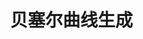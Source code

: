 # 贝塞尔曲线生成

<vue3-sfc>
<vue3-file name="App.vue">
<template>
  <div class="min-h-screen bg-gradient-to-br from-gray-900 to-gray-800 text-white flex flex-col">
    <header class="py-6 px-4 md:px-8 text-center">
      <h1
        class="text-[clamp(1.8rem,4vw,2.8rem)] font-bold text-transparent bg-clip-text bg-gradient-to-r from-blue-400 to-purple-500 mb-2">
        贝塞尔曲线运动演示
      </h1>
      <p class="text-gray-400 max-w-2xl mx-auto">
        调整控制点参数来修改贝塞尔曲线，观察小球的运动轨迹变化。贝塞尔曲线是计算机图形学中常用的曲线，广泛应用于动画过渡效果。
      </p>
    </header>

    <main
      class="flex-1 flex flex-col md:flex-row items-center justify-center gap-8 p-4 md:p-8 w-full max-w-7xl mx-auto">
      <div
        class="relative w-full md:w-2/3 h-[400px] bg-gray-800/50 rounded-xl border border-gray-700 shadow-xl overflow-hidden">
        <canvas ref="bezierCanvas" class="absolute inset-0 w-full h-full"></canvas>

        <!-- 运动的小球 -->
        <div ref="ball"
          class="absolute w-6 h-6 bg-gradient-to-r from-blue-400 to-purple-500 rounded-full shadow-lg transform -translate-x-1/2 -translate-y-1/2 transition-none"
          :style="{ left: `${ballPosition.x}px`, top: `${ballPosition.y}px` }"></div>

        <!-- 轨迹点标记 -->
        <template v-for="(point, index) in trajectoryPoints" :key="index">
          <div class="absolute w-1.5 h-1.5 bg-blue-300/30 rounded-full"
            :style="{ left: `${point.x}px`, top: `${point.y}px` }"></div>
        </template>

        <!-- 控制点 -->
        <div ref="startPoint"
          class="absolute w-4 h-4 bg-green-400 rounded-full cursor-move shadow-md transform -translate-x-1/2 -translate-y-1/2"
          :style="{ left: `${startPointCoords.x}px`, top: `${startPointCoords.y}px` }"
          @mousedown="startDragging('startPoint', $event)">
        </div>

        <div ref="controlPoint1"
          class="absolute w-4 h-4 bg-yellow-400 rounded-full cursor-move shadow-md transform -translate-x-1/2 -translate-y-1/2"
          :style="{ left: `${controlPoint1Coords.x}px`, top: `${controlPoint1Coords.y}px` }"
          @mousedown="startDragging('controlPoint1', $event)"></div>

        <div ref="controlPoint2"
          class="absolute w-4 h-4 bg-yellow-400 rounded-full cursor-move shadow-md transform -translate-x-1/2 -translate-y-1/2"
          :style="{ left: `${controlPoint2Coords.x}px`, top: `${controlPoint2Coords.y}px` }"
          @mousedown="startDragging('controlPoint2', $event)"></div>

        <div ref="endPoint"
          class="absolute w-4 h-4 bg-red-400 rounded-full cursor-move shadow-md transform -translate-x-1/2 -translate-y-1/2"
          :style="{ left: `${endPointCoords.x}px`, top: `${endPointCoords.y}px` }"
          @mousedown="startDragging('endPoint', $event)">
        </div>

        <!-- 控制线段 -->
        <svg class="absolute inset-0 w-full h-full pointer-events-none">
          <line :x1="startPointCoords.x" :y1="startPointCoords.y" :x2="controlPoint1Coords.x"
            :y2="controlPoint1Coords.y" stroke="rgba(234, 179, 8, 0.3)" stroke-width="1.5" stroke-dasharray="4" />
          <line :x1="controlPoint2Coords.x" :y1="controlPoint2Coords.y" :x2="endPointCoords.x" :y2="endPointCoords.y"
            stroke="rgba(234, 179, 8, 0.3)" stroke-width="1.5" stroke-dasharray="4" />
        </svg>

        <div
          class="absolute bottom-4 left-1/2 transform -translate-x-1/2 flex gap-3 bg-gray-900/80 px-4 py-2 rounded-full backdrop-blur-sm border border-gray-700">
          <button @click="toggleAnimation"
            class="flex items-center justify-center text-[#fff] bg-gray-700 hover:bg-gray-600 transition-colors"
            :title="isAnimating ? '暂停动画' : '开始动画'">
            {{ isAnimating ? '暂停动画' : '开始动画' }}
          </button>
          <button @click="resetAnimation"
            class="flex items-center justify-center text-[#fff] bg-gray-700 hover:bg-gray-600 transition-colors"
            title="重置动画">
            重置动画
          </button>
          <button @click="clearTrajectory"
            class="flex items-center justify-center text-[#fff] bg-gray-700 hover:bg-gray-600 transition-colors"
            title="清除轨迹">
            清除轨迹
          </button>
        </div>
      </div>

      <div class="w-full md:w-1/3 space-y-6 bg-gray-800/50 rounded-xl border border-gray-700 shadow-xl p-6">
        <h2 class="text-xl font-semibold mb-4 pb-2 border-b border-gray-700">曲线参数控制</h2>

        <div class="space-y-4">
          <h3 class="text-sm font-medium text-gray-300">控制点 1 (黄色)</h3>
          <div class="space-y-3">
            <div>
              <div class="flex justify-between mb-1">
                <label class="text-xs text-gray-400">X: {{ controlPoint1Coords.x }}</label>
                <span class="text-xs text-gray-500">{{ Math.round((controlPoint1Coords.x / canvasWidth) * 100)
                }}%</span>
              </div>
              <input type="range" min="0" :max="canvasWidth" v-model.number="controlPoint1Coords.x"
                class="w-full h-2 bg-gray-700 rounded-lg appearance-none cursor-pointer accent-yellow-500"
                @input="redrawCurve">
            </div>
            <div>
              <div class="flex justify-between mb-1">
                <label class="text-xs text-gray-400">Y: {{ controlPoint1Coords.y }}</label>
                <span class="text-xs text-gray-500">{{ Math.round((controlPoint1Coords.y / canvasHeight) * 100)
                }}%</span>
              </div>
              <input type="range" min="0" :max="canvasHeight" v-model.number="controlPoint1Coords.y"
                class="w-full h-2 bg-gray-700 rounded-lg appearance-none cursor-pointer accent-yellow-500"
                @input="redrawCurve">
            </div>
          </div>
        </div>

        <div class="space-y-4">
          <h3 class="text-sm font-medium text-gray-300">控制点 2 (黄色)</h3>
          <div class="space-y-3">
            <div>
              <div class="flex justify-between mb-1">
                <label class="text-xs text-gray-400">X: {{ controlPoint2Coords.x }}</label>
                <span class="text-xs text-gray-500">{{ Math.round((controlPoint2Coords.x / canvasWidth) * 100)
                }}%</span>
              </div>
              <input type="range" min="0" :max="canvasWidth" v-model.number="controlPoint2Coords.x"
                class="w-full h-2 bg-gray-700 rounded-lg appearance-none cursor-pointer accent-yellow-500"
                @input="redrawCurve">
            </div>
            <div>
              <div class="flex justify-between mb-1">
                <label class="text-xs text-gray-400">Y: {{ controlPoint2Coords.y }}</label>
                <span class="text-xs text-gray-500">{{ Math.round((controlPoint2Coords.y / canvasHeight) * 100)
                }}%</span>
              </div>
              <input type="range" min="0" :max="canvasHeight" v-model.number="controlPoint2Coords.y"
                class="w-full h-2 bg-gray-700 rounded-lg appearance-none cursor-pointer accent-yellow-500"
                @input="redrawCurve">
            </div>
          </div>
        </div>

        <div class="space-y-4 pt-2">
          <h3 class="text-sm font-medium text-gray-300">动画参数</h3>
          <div class="space-y-3">
            <div>
              <div class="flex justify-between mb-1">
                <label class="text-xs text-gray-400">持续时间: {{ duration }}ms</label>
              </div>
              <input type="range" min="500" max="5000" step="100" v-model.number="duration"
                class="w-full h-2 bg-gray-700 rounded-lg appearance-none cursor-pointer accent-blue-500">
            </div>
            <div>
              <div class="flex justify-between mb-1">
                <label class="text-xs text-gray-400">轨迹点数量: {{ trajectoryDensity }}</label>
              </div>
              <input type="range" min="10" max="100" step="5" v-model.number="trajectoryDensity"
                class="w-full h-2 bg-gray-700 rounded-lg appearance-none cursor-pointer accent-blue-500"
                @input="redrawCurve">
            </div>
          </div>
        </div>

        <div class="p-3 bg-gray-900/60 rounded-lg border border-gray-700 text-sm font-mono overflow-x-auto">
          <p class="text-gray-400 mb-1">三次贝塞尔曲线公式:</p>
          <p class="text-blue-400">B(t) = P₀(1-t)³ + 3P₁t(1-t)² + 3P₂t²(1-t) + P₃t³</p>
          <p class="text-gray-500 text-xs mt-2">t ∈ [0, 1]</p>
        </div>
      </div>
    </main>

    <footer class="py-4 px-4 text-center text-gray-500 text-sm">
      <p>拖动控制点或使用滑块调整贝塞尔曲线参数 | 绿色: 起点 | 红色: 终点 | 黄色: 控制点</p>
    </footer>

  </div>
</template>

<script setup>
import { ref, onMounted, onUnmounted, watch } from 'vue';

// 画布和动画相关的引用
const bezierCanvas = ref();
const ball = ref();
const startPoint = ref();
const controlPoint1 = ref();
const controlPoint2 = ref();
const endPoint = ref();

// 画布尺寸
const canvasWidth = ref(0);
const canvasHeight = ref(0);

// 贝塞尔曲线控制点坐标
const startPointCoords = ref({ x: 50, y: 200 });
const controlPoint1Coords = ref({ x: 150, y: 50 });
const controlPoint2Coords = ref({ x: 300, y: 350 });
const endPointCoords = ref({ x: 450, y: 200 });

// 小球位置
const ballPosition = ref({ x: startPointCoords.value.x, y: startPointCoords.value.y });

// 动画状态
const isAnimating = ref(false);
const animationProgress = ref(0);
const animationFrameId = ref(null);
const duration = ref(2000); // 动画持续时间(ms)
const startTime = ref(0);

// 轨迹相关
const trajectoryPoints = ref([]);
const trajectoryDensity = ref(30); // 轨迹点数量

// 拖动状态
const isDragging = ref(false);
const draggedPoint = ref('');

// 在动画状态中添加一个变量保存暂停时的进度
const pausedProgress = ref(0);

// 计算三次贝塞尔曲线上的点
const calculateBezierPoint = (t) => {
  const { x: x0, y: y0 } = startPointCoords.value;
  const { x: x1, y: y1 } = controlPoint1Coords.value;
  const { x: x2, y: y2 } = controlPoint2Coords.value;
  const { x: x3, y: y3 } = endPointCoords.value;

  const cx = 3 * (x1 - x0);
  const bx = 3 * (x2 - x1) - cx;
  const ax = x3 - x0 - cx - bx;

  const cy = 3 * (y1 - y0);
  const by = 3 * (y2 - y1) - cy;
  const ay = y3 - y0 - cy - by;

  const x = ax * t * t * t + bx * t * t + cx * t + x0;
  const y = ay * t * t * t + by * t * t + cy * t + y0;

  return { x, y };
};

const drawBezierCurve = () => {
  if (!bezierCanvas.value) return;

  const ctx = bezierCanvas.value.getContext('2d');
  if (!ctx) return;

  ctx.clearRect(0, 0, canvasWidth.value, canvasHeight.value);

  ctx.beginPath();
  ctx.moveTo(startPointCoords.value.x, startPointCoords.value.y);
  ctx.bezierCurveTo(
    controlPoint1Coords.value.x, controlPoint1Coords.value.y,
    controlPoint2Coords.value.x, controlPoint2Coords.value.y,
    endPointCoords.value.x, endPointCoords.value.y
  );

  ctx.strokeStyle = 'rgba(96, 165, 250, 0.7)';
  ctx.lineWidth = 2;
  ctx.stroke();

  drawTrajectoryPoints(ctx);
};

const drawTrajectoryPoints = (ctx) => {
  trajectoryPoints.value = [];

  for (let i = 0; i <= trajectoryDensity.value; i++) {
    const t = i / trajectoryDensity.value;
    const point = calculateBezierPoint(t);
    trajectoryPoints.value.push(point);

    ctx.beginPath();
    ctx.arc(point.x, point.y, 1.5, 0, Math.PI * 2);
    ctx.fillStyle = 'rgba(96, 165, 250, 0.3)';
    ctx.fill();
  }
};

const redrawCurve = () => {
  drawBezierCurve();
};

const animate = (timestamp) => {
  if (!isAnimating.value) return;

  if (!startTime.value) startTime.value = timestamp;
  const elapsed = timestamp - startTime.value;
  animationProgress.value = Math.min(elapsed / duration.value, 1);

  // 计算当前小球位置
  const point = calculateBezierPoint(animationProgress.value);
  ballPosition.value = point;

  // 继续动画或结束
  if (animationProgress.value < 1) {
    animationFrameId.value = requestAnimationFrame(animate);
  } else {
    isAnimating.value = false;
    startTime.value = 0;
    pausedProgress.value = 0;
  }
};

// 切换动画状态
const toggleAnimation = () => {
  if (isAnimating.value) {
    // 暂停动画
    isAnimating.value = false;
    pausedProgress.value = animationProgress.value; // 保存当前进度
    if (animationFrameId.value) {
      cancelAnimationFrame(animationFrameId.value);
    }
  } else {
    // 开始或恢复动画
    isAnimating.value = true;
    // 如果是从头开始（进度为0），则设置新的开始时间
    if (pausedProgress.value === 0 || animationProgress.value >= 1) {
      startTime.value = performance.now();
      animationProgress.value = 0;
    } else {
      // 从暂停处恢复
      startTime.value = performance.now() - (pausedProgress.value * duration.value);
    }
    animationFrameId.value = requestAnimationFrame(animate);
  }
};

const resetAnimation = () => {
  if (animationFrameId.value) {
    cancelAnimationFrame(animationFrameId.value);
  }
  isAnimating.value = false;
  animationProgress.value = 0;
  pausedProgress.value = 0; // 重置暂停进度
  startTime.value = 0;
  ballPosition.value = { ...startPointCoords.value };
};

const clearTrajectory = () => {
  trajectoryPoints.value = [];
  drawBezierCurve();
};

const startDragging = (point, event) => {
  event.preventDefault();
  isDragging.value = true;
  draggedPoint.value = point;

  const handleMouseMove = (e) => {
    if (!isDragging.value || !bezierCanvas.value) return;

    const rect = bezierCanvas.value.getBoundingClientRect();

    let x = e.clientX - rect.left;
    let y = e.clientY - rect.top;

    // 限制在画布范围内
    x = Math.max(0, Math.min(x, canvasWidth.value));
    y = Math.max(0, Math.min(y, canvasHeight.value));

    if (point === 'startPoint') {
      startPointCoords.value = { x, y };
    } else if (point === 'controlPoint1') {
      controlPoint1Coords.value = { x, y };
    } else if (point === 'controlPoint2') {
      controlPoint2Coords.value = { x, y };
    } else if (point === 'endPoint') {
      endPointCoords.value = { x, y };
    }

    drawBezierCurve();
  };

  const handleMouseUp = () => {
    isDragging.value = false;
    document.removeEventListener('mousemove', handleMouseMove);
    document.removeEventListener('mouseup', handleMouseUp);
  };

  document.addEventListener('mousemove', handleMouseMove);
  document.addEventListener('mouseup', handleMouseUp);
};

onMounted(() => {
  if (bezierCanvas.value) {
    const updateCanvasSize = () => {
      if (bezierCanvas.value) {
        const parent = bezierCanvas.value.parentElement;
        if (parent) {
          canvasWidth.value = parent.clientWidth;
          canvasHeight.value = parent.clientHeight;

          bezierCanvas.value.width = canvasWidth.value;
          bezierCanvas.value.height = canvasHeight.value;

          // 如果是第一次加载，调整点的位置以适应画布
          if (startPointCoords.value.x === 50) {
            startPointCoords.value = { x: canvasWidth.value * 0.1, y: canvasHeight.value * 0.5 };
            controlPoint1Coords.value = { x: canvasWidth.value * 0.3, y: canvasHeight.value * 0.2 };
            controlPoint2Coords.value = { x: canvasWidth.value * 0.7, y: canvasHeight.value * 0.8 };
            endPointCoords.value = { x: canvasWidth.value * 0.9, y: canvasHeight.value * 0.5 };
            ballPosition.value = { ...startPointCoords.value };
          }

          drawBezierCurve();
        }
      }
    };

    updateCanvasSize();

    window.addEventListener('resize', updateCanvasSize);

    onUnmounted(() => {
      window.removeEventListener('resize', updateCanvasSize);
      if (animationFrameId.value) {
        cancelAnimationFrame(animationFrameId.value);
      }
    });
  }
});

// 监听控制点变化，重绘曲线
watch([controlPoint1Coords, controlPoint2Coords, startPointCoords, endPointCoords], () => {
  drawBezierCurve();
});

onUnmounted(() => {
  if (animationFrameId.value) {
    cancelAnimationFrame(animationFrameId.value);
  }
});
</script>

<style>
html,
body {
  min-width: 1200px;
}

#app,
#page {
  height: 100%;
}

input[type="range"]::-webkit-slider-thumb {
  -webkit-appearance: none;
  appearance: none;
  width: 16px;
  height: 16px;
  border-radius: 50%;
  cursor: pointer;
}

input[type="range"].accent-yellow-500::-webkit-slider-thumb {
  background: #facc15;
}

input[type="range"].accent-blue-500::-webkit-slider-thumb {
  background: #60a5fa;
}

/* 动画效果 */
.ball-animation {
  transition: transform 0.1s linear;
}
</style>

</vue3-file>
</vue3-sfc>
